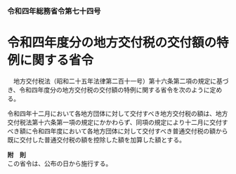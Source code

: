 ### 令和四年総務省令第七十四号  
# 令和四年度分の地方交付税の交付額の特例に関する省令  
　地方交付税法（昭和二十五年法律第二百十一号）第十六条第二項の規定に基づき、令和四年度分の地方交付税の交付額の特例に関する省令を次のように定める。  
  
令和四年十二月において各地方団体に対して交付すべき地方交付税の額は、地方交付税法第十六条第一項の規定にかかわらず、同項の規定により十二月に交付すべき額に令和四年度において各地方団体に対して交付すべき普通交付税の額から既に交付した普通交付税の額を控除した額を加算した額とする。  
  
**附　則**  
この省令は、公布の日から施行する。  
  
